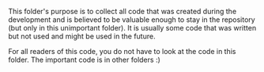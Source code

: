 This folder's purpose is to collect all code that was created during the development
and is believed to be valuable enough to stay in the repository (but only in this unimportant folder).
It is usually some code that was written but not used and might be used in the
future.

For all readers of this code, you do not have to look at the code in this folder.
The important code is in other folders :)